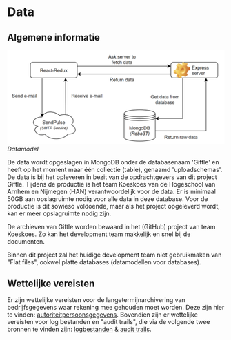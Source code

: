 # Data

## Algemene informatie

![Data](assets/data/data.png "Data")
*Datamodel*

De data wordt opgeslagen in MongoDB onder de databasenaam 'Giftle' en heeft op het moment maar één collectie (table), genaamd 'uploadschemas'. De data is bij het opleveren in bezit van de opdrachtgevers van dit project Giftle. Tijdens de productie is het team Koeskoes van de Hogeschool van Arnhem en Nijmegen (HAN) verantwoordelijk voor de data. Er is minimaal 50GB aan opslagruimte nodig voor alle data in deze database. Voor de productie is dit sowieso voldoende, maar als het project opgeleverd wordt, kan er meer opslagruimte nodig zijn.

De archieven van Giftle worden bewaard in het (GitHub) project van team Koeskoes. Zo kan het development team makkelijk en snel bij de documenten.

Binnen dit project zal het huidige development team niet gebruikmaken van "Flat files", ookwel platte databases (datamodellen voor databases).

## Wettelijke vereisten

Er zijn wettelijke vereisten voor de langetermijnarchivering van bedrijfsgegevens waar rekening mee gehouden moet worden. Deze zijn hier te vinden: [autoriteitpersoonsgegevens](https://www.autoriteitpersoonsgegevens.nl/nl/over-privacy/persoonsgegevens/bewaren-van-persoonsgegevens). Bovendien zijn er wettelijke vereisten voor log bestanden en "audit trails", die via de volgende twee bronnen te vinden zijn: [logbestanden](https://cip-overheid.nl/media/1169/bid-operationale-producten-bir-015-logging-beleid-10.pdf) & [audit trails](https://www.graydon.nl/nl/resources/blog/strategie/wat-een-audit-trail).

<!--
Intent

The purpose of the data section is to record anything that is important from a data perspective, answering the following types of questions:

• What does the data model look like?
• Where is data stored?
• Who owns the data?
• How much storage space is needed for the data? (e.g. especially if you’re dealing with “big data”)
• What are the archiving and back-up strategies?
• Are there any regulatory requirements for the long term archival of business data?
• Likewise for log files and audit trails?
• Are flat files being used for storage? If so, what format is being used?
-->
